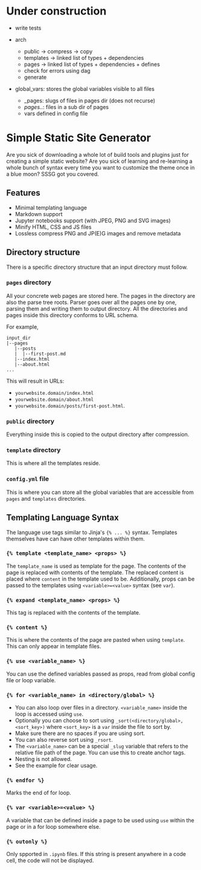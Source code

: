 # Under construction

- write tests

- arch
    - public -> compress -> copy
    - templates -> linked list of types + dependencies
    - pages -> linked list of types + dependencies + defines
    - check for errors using dag
    - generate

- global_vars: stores the global variables visible to all files
    - _pages: slugs of files in pages dir (does not recurse)
    - _pages_<subdir>..: files in a sub dir of pages
    - vars defined in config file

# Simple Static Site Generator

Are you sick of downloading a whole lot of build tools and plugins just for creating a simple static website?
Are you sick of learning and re-learning a whole bunch of syntax every time you want to customize the theme once in a blue moon?
SSSG got you covered.

## Features

- Minimal templating language
- Markdown support
- Jupyter notebooks support (with JPEG, PNG and SVG images)
- Minify HTML, CSS and JS files
- Lossless compress PNG and JP(E)G images and remove metadata

## Directory structure

There is a specific directory structure that an input directory must follow.

### `pages` directory

All your concrete web pages are stored here. The pages in the directory are also the parse tree roots. Parser goes over all the pages one by one, parsing them and writing them to output directory. All the directories and pages inside this directory conforms to URL schema.

For example,

``` text
input_dir
|--pages
   |--posts
   |  |--first-post.md
   |--index.html
   |--about.html
...
```

This will result in URLs:

- `yourwebsite.domain/index.html`
- `yourwebsite.domain/about.html`
- `yourwebsite.domain/posts/first-post.html`.

### `public` directory

Everything inside this is copied to the output directory after compression.

### `template` directory

This is where all the templates reside.

### `config.yml` file

This is where you can store all the global variables that are accessible from `pages` and `templates` directories.

## Templating Language Syntax

The language use tags similar to Jinja's `{% ... %}` syntax. Templates themselves have can have other templates within them.

### `{% template <template_name> <props> %}`

The `template_name` is used as template for the page. The contents of the page is replaced with contents of the template. The replaced content is placed where `content` in the template used to be. Additionally, props can be passed to the templates using `<variable>=<value>` syntax (see `var`).

### `{% expand <template_name> <props> %}`

This tag is replaced with the contents of the template.

### `{% content %}`

This is where the contents of the page are pasted when using `template`. This can only appear in template files.

### `{% use <variable_name> %}`

You can use the defined variables passed as props, read from global config file or loop variable.

### `{% for <variable_name> in <directory/global> %}`

- You can also loop over files in a directory. `<variable_name>` inside the loop is accessed using `use`.
- Optionally you can choose to sort using `_sort(<directory/global>,<sort_key>)` where `<sort_key>` is a `var` inside the file to sort by.
- Make sure there are no spaces if you are using sort.
- You can also reverse sort using `_rsort`.
- The `<variable_name>` can be a special `_slug` variable that refers to the relative file path of the page. You can use this to create anchor tags.
- Nesting is not allowed.
- See the example for clear usage.

### `{% endfor %}`

Marks the end of for loop.

### `{% var <variable>=<value> %}`

A variable that can be defined inside a page to be used using `use` within the page or in a for loop somewhere else.

### `{% outonly %}`

Only spported in `.ipynb` files. If this string is present anywhere in a code cell, the code will not be displayed.
